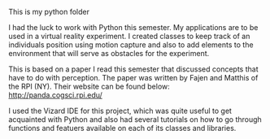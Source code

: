 This is my python folder

I had the luck to work with Python this semester. My applications are to be used in a 
virtual reality experiment. I created classes to keep track of an individuals position
using motion capture and also to add elements to the environment that will serve
as obstacles for the experiment.

This is based on a paper I read this semester that discussed concepts that have to do with
perception. The paper was written by Fajen and Matthis of the RPI (NY). Their website can 
be found below:
http://panda.cogsci.rpi.edu/

I used the Vizard IDE for this project, which was quite useful to get acquainted with Python
and also had several tutorials on how to go through functions and featuers available on each
of its classes and libraries.